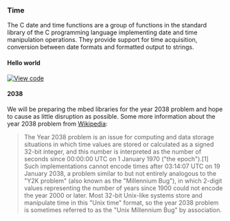 <h3 id="time">Time</h3>

The C date and time functions are a group of functions in the standard library of the C programming language implementing date and time manipulation operations. They provide support for time acquisition, conversion between date formats and formatted output to strings.

<h4 id="time-hello">Hello world</h4>

[![View code](https://www.mbed.com/embed/?url=https://developer.mbed.org/teams/mbed_example/code/time_HelloWorld/)](https://developer.mbed.org/teams/mbed_example/code/time_HelloWorld/file/8593c9813840/main.cpp)

<h4 id="time-2038">2038</h4>

We will be preparing the mbed libraries for the year 2038 problem and hope to cause as little disruption as possible. Some more information about the year 2038 problem from [Wikipedia](https://en.wikipedia.org/wiki/Year_2038_problem):

> The Year 2038 problem is an issue for computing and data storage situations in which time values are stored or calculated as a signed 32-bit integer, and this number is interpreted as the number of seconds since 00:00:00 UTC on 1 January 1970 ("the epoch").[1] Such implementations cannot encode times after 03:14:07 UTC on 19 January 2038, a problem similar to but not entirely analogous to the "Y2K problem" (also known as the "Millennium Bug"), in which 2-digit values representing the number of years since 1900 could not encode the year 2000 or later. Most 32-bit Unix-like systems store and manipulate time in this "Unix time" format, so the year 2038 problem is sometimes referred to as the "Unix Millennium Bug" by association.

